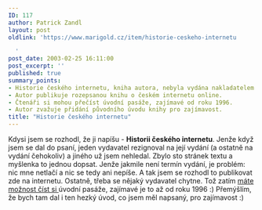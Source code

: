 ```yaml
---
ID: 117
author: Patrick Zandl
layout: post
oldlink: 'https://www.marigold.cz/item/historie-ceskeho-internetu

  '
post_date: 2003-02-25 16:11:00
post_excerpt: ''
published: true
summary_points:
- Historie českého internetu, kniha autora, nebyla vydána nakladatelem.
- Autor publikuje rozepsanou knihu o českém internetu online.
- Čtenáři si mohou přečíst úvodní pasáže, zajímavé od roku 1996.
- Autor zvažuje přidání původního úvodu knihy pro zajímavost.
title: "Historie českého internetu"
---
```


Kdysi jsem se rozhodl, že ji napíšu - <STRONG>Historii českého internetu</STRONG>. Jenže když jsem se dal do psaní, jeden vydavatel rezignoval na její vydání (a ostatně na vydání čehokoliv) a jiného už jsem nehledal. Zbylo sto stránek textu a myšlenka to jednou dopsat. Jenže jakmile není termín vydání, je problém: nic mne netlačí a nic se tedy ani nepíše. A tak jsem se rozhodl to publikovat zde na internetu. Ostatně, třeba se nějaký vydavatel chytne. Tož zatím <A href="/historieinternetu/">máte možnost číst si </A>úvodní pasáže, zajímavé je to až od roku 1996 :) Přemýšlím, že bych tam dal i ten hezký úvod, co jsem měl napsaný, pro zajímavost :)
